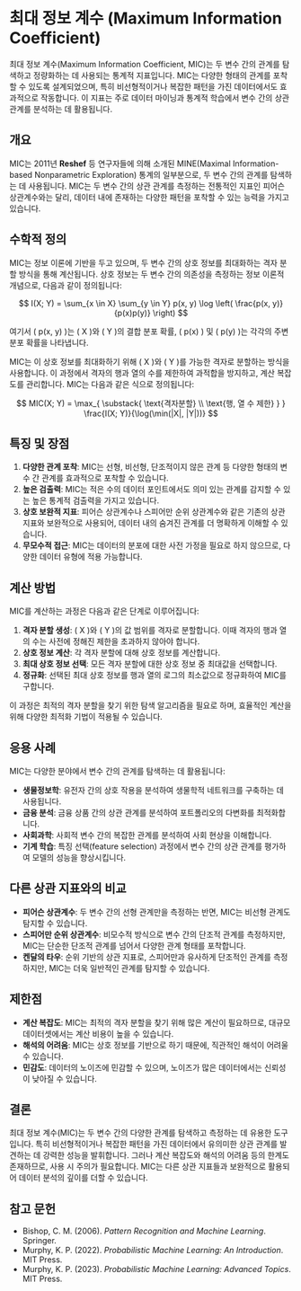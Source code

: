 # 최대 정보 계수 (Maximum Information Coefficient)

최대 정보 계수(Maximum Information Coefficient, MIC)는 두 변수 간의 관계를 탐색하고 정량화하는 데 사용되는 통계적 지표입니다. MIC는 다양한 형태의 관계를 포착할 수 있도록 설계되었으며, 특히 비선형적이거나 복잡한 패턴을 가진 데이터에서도 효과적으로 작동합니다. 이 지표는 주로 데이터 마이닝과 통계적 학습에서 변수 간의 상관관계를 분석하는 데 활용됩니다.

## 개요

MIC는 2011년 **Reshef** 등 연구자들에 의해 소개된 MINE(Maximal Information-based Nonparametric Exploration) 통계의 일부분으로, 두 변수 간의 관계를 탐색하는 데 사용됩니다. MIC는 두 변수 간의 상관 관계를 측정하는 전통적인 지표인 피어슨 상관계수와는 달리, 데이터 내에 존재하는 다양한 패턴을 포착할 수 있는 능력을 가지고 있습니다.

## 수학적 정의

MIC는 정보 이론에 기반을 두고 있으며, 두 변수 간의 상호 정보를 최대화하는 격자 분할 방식을 통해 계산됩니다. 상호 정보는 두 변수 간의 의존성을 측정하는 정보 이론적 개념으로, 다음과 같이 정의됩니다:

$$
I(X; Y) = \sum_{x \in X} \sum_{y \in Y} p(x, y) \log \left( \frac{p(x, y)}{p(x)p(y)} \right)
$$

여기서 \( p(x, y) \)는 \( X \)와 \( Y \)의 결합 분포 확률, \( p(x) \) 및 \( p(y) \)는 각각의 주변 분포 확률을 나타냅니다.

MIC는 이 상호 정보를 최대화하기 위해 \( X \)와 \( Y \)를 가능한 격자로 분할하는 방식을 사용합니다. 이 과정에서 격자의 행과 열의 수를 제한하여 과적합을 방지하고, 계산 복잡도를 관리합니다. MIC는 다음과 같은 식으로 정의됩니다:

$$
MIC(X; Y) = \max_{ \substack{ \text{격자분할} \\ \text{행, 열 수 제한} } } \frac{I(X; Y)}{\log(\min(|X|, |Y|))}
$$

## 특징 및 장점

1. **다양한 관계 포착**: MIC는 선형, 비선형, 단조적이지 않은 관계 등 다양한 형태의 변수 간 관계를 효과적으로 포착할 수 있습니다.
2. **높은 검출력**: MIC는 적은 수의 데이터 포인트에서도 의미 있는 관계를 감지할 수 있는 높은 통계적 검출력을 가지고 있습니다.
3. **상호 보완적 지표**: 피어슨 상관계수나 스피어만 순위 상관계수와 같은 기존의 상관 지표와 보완적으로 사용되어, 데이터 내의 숨겨진 관계를 더 명확하게 이해할 수 있습니다.
4. **무모수적 접근**: MIC는 데이터의 분포에 대한 사전 가정을 필요로 하지 않으므로, 다양한 데이터 유형에 적용 가능합니다.

## 계산 방법

MIC를 계산하는 과정은 다음과 같은 단계로 이루어집니다:

1. **격자 분할 생성**: \( X \)와 \( Y \)의 값 범위를 격자로 분할합니다. 이때 격자의 행과 열의 수는 사전에 정해진 제한을 초과하지 않아야 합니다.
2. **상호 정보 계산**: 각 격자 분할에 대해 상호 정보를 계산합니다.
3. **최대 상호 정보 선택**: 모든 격자 분할에 대한 상호 정보 중 최대값을 선택합니다.
4. **정규화**: 선택된 최대 상호 정보를 행과 열의 로그의 최소값으로 정규화하여 MIC를 구합니다.

이 과정은 최적의 격자 분할을 찾기 위한 탐색 알고리즘을 필요로 하며, 효율적인 계산을 위해 다양한 최적화 기법이 적용될 수 있습니다.

## 응용 사례

MIC는 다양한 분야에서 변수 간의 관계를 탐색하는 데 활용됩니다:

- **생물정보학**: 유전자 간의 상호 작용을 분석하여 생물학적 네트워크를 구축하는 데 사용됩니다.
- **금융 분석**: 금융 상품 간의 상관 관계를 분석하여 포트폴리오의 다변화를 최적화합니다.
- **사회과학**: 사회적 변수 간의 복잡한 관계를 분석하여 사회 현상을 이해합니다.
- **기계 학습**: 특징 선택(feature selection) 과정에서 변수 간의 상관 관계를 평가하여 모델의 성능을 향상시킵니다.

## 다른 상관 지표와의 비교

- **피어슨 상관계수**: 두 변수 간의 선형 관계만을 측정하는 반면, MIC는 비선형 관계도 탐지할 수 있습니다.
- **스피어만 순위 상관계수**: 비모수적 방식으로 변수 간의 단조적 관계를 측정하지만, MIC는 단순한 단조적 관계를 넘어서 다양한 관계 형태를 포착합니다.
- **켄달의 타우**: 순위 기반의 상관 지표로, 스피어만과 유사하게 단조적인 관계를 측정하지만, MIC는 더욱 일반적인 관계를 탐지할 수 있습니다.

## 제한점

- **계산 복잡도**: MIC는 최적의 격자 분할을 찾기 위해 많은 계산이 필요하므로, 대규모 데이터셋에서는 계산 비용이 높을 수 있습니다.
- **해석의 어려움**: MIC는 상호 정보를 기반으로 하기 때문에, 직관적인 해석이 어려울 수 있습니다.
- **민감도**: 데이터의 노이즈에 민감할 수 있으며, 노이즈가 많은 데이터에서는 신뢰성이 낮아질 수 있습니다.

## 결론

최대 정보 계수(MIC)는 두 변수 간의 다양한 관계를 탐색하고 측정하는 데 유용한 도구입니다. 특히 비선형적이거나 복잡한 패턴을 가진 데이터에서 유의미한 상관 관계를 발견하는 데 강력한 성능을 발휘합니다. 그러나 계산 복잡도와 해석의 어려움 등의 한계도 존재하므로, 사용 시 주의가 필요합니다. MIC는 다른 상관 지표들과 보완적으로 활용되어 데이터 분석의 깊이를 더할 수 있습니다.

## 참고 문헌

- Bishop, C. M. (2006). *Pattern Recognition and Machine Learning*. Springer.
- Murphy, K. P. (2022). *Probabilistic Machine Learning: An Introduction*. MIT Press.
- Murphy, K. P. (2023). *Probabilistic Machine Learning: Advanced Topics*. MIT Press.